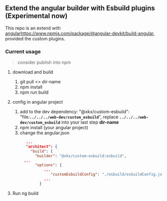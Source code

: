 ## Extend the angular builder with Esbuild plugins (Experimental now)
This repo is an extend with [angular](https://www.npmjs.com/package/@angular-devkit/build-angular)https://www.npmjs.com/package/@angular-devkit/build-angular, provided the custom plugins.

### Current usage
> consider publish into npm
1. download and build
    1.  git pull <> dir-name
    2.  npm install
    3.  npm run build

2. config in angular project

    1.  add to the dev dependency: "@xkx/custom-esbuild": "file:**`../../../web-dev/custom_esbuild`**",  replace **`../../../web-dev/custom_esbuild`** into your last step **dir-name**
    2.  npm install (your angular project)
    3.  change the angular.json
  
      ```json
            ...
            "architect": {
              "build": {
                "builder": "@xkx/custom-esbuild:esbuild",
           ...
                "options": {
                    ...
                       "customEsbuildConfig": "./esbuild/esbuildConfig.js",  (path to your customer config, currently hard code for vite-serve )
                    ...
                  }
      ```
       

4. Run ng build

   


